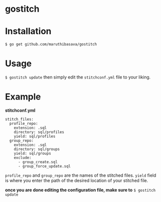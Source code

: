 # gostitch

# Installation
```$ go get github.com/maruthibasava/gostitch```

# Usage  
```$ gostitch update``` then simply edit the `stitchconf.yml` file to your liking.

# Example

**stitchconf.yml**
```
stitch_files: 
  profile_repo: 
    extension: .sql
    directory: sql/profiles
    yield: sql/profiles
  group_repo: 
    extension: .sql
    directory: sql/groups
    yield: sql/groups
    exclude: 
      - group_create.sql
      - group_force_update.sql
```
`profile_repo` and `group_repo` are the names of the stitched files.
`yield` field is where you enter the path of the desired location of your stitched file. 

**once you are done editing the configuration file, make sure to**
```$ gostitch update```
